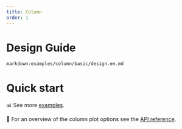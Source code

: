 ```yaml
---
title: Column
order: 1
---
```


<div class="manual-docs">

# Design Guide

`markdown:examples/column/basic/design.en.md`

# Quick start

<playground path='column/basic/demo/basic.ts'></playground>

📊 See more <a href="/en/examples/column/basic" target='blank'>examples</a>.

🎨 For an overview of the column plot options see the [API reference](/en/docs/api/plots/column).

</div>